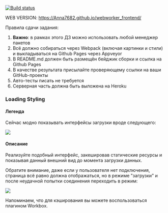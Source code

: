 [![Build status](https://ci.appveyor.com/api/projects/status/km0r05guv13b30cs/branch/main?svg=true)](https://ci.appveyor.com/project/Anna7682/webworker-frontend/branch/main)

WEB VERSION: https://Anna7682.github.io/webworker_frontend/

Правила сдачи задания:

1. **Важно**: в рамках этого ДЗ можно использовать любой менеджер пакетов
2. Всё должно собираться через Webpack (включая картинки и стили) и выкладываться на Github Pages через Appveyor
3. В README.md должен быть размещён бейджик сборки и ссылка на Github Pages
4. В качестве результата присылайте проверяющему ссылки на ваши GitHub-проекты
5. Авто-тесты писать не требуется
6. Серверная часть должна быть выложена на Heroku

### Loading Styling

#### Легенда

Сейчас модно показывать интерфейсы загрузки вроде следующего:

![](../pic/loading.png)

#### Описание

Реализуйте подобный интерфейс, закешировав статические ресурсы и показывая данный внешний вид до момента загрузки данных.

Обратите внимание, даже если у пользователя нет подключения, страница всё равно должна отображаться, но в режиме "загрузки" и после неудачной попытки соединения переходить в режим:

![](../pic/loading-2.png)


Напоминаем, что для кэширования вы можете воспользоваться плагином Workbox.
